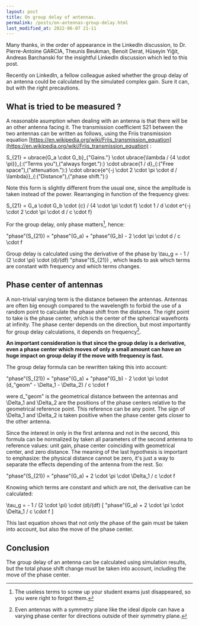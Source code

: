```yaml
---
layout: post
title: On group delay of antennas.
permalink: /posts/on-antennas-group-delay.html
last_modified_at: 2022-06-07 21-11
---
```


<p class="note">Many thanks, in the order of appearance in the LinkedIn discussion, to Dr. Pierre-Antoine GARCIA, Theunis Beukman, Benoit Derat, Hüseyin Yiğit, Andreas Barchanski for the insightful LinkedIn discussion which led to this post.</p>

Recently on LinkedIn, a fellow colleague asked whether the group delay of an antenna could be calculated by the simulated complex gain. Sure it can, but with the right precautions.

## What is tried to be measured ?

A reasonable asumption when dealing with an antenna is that there will be an other antenna facing it. The transmission coefficient S21 between the two antennas can be written as follows, using the Friis transmission equation [https://en.wikipedia.org/wiki/Friis_transmission_equation](https://en.wikipedia.org/wiki/Friis_transmission_equation) :

<asciimath>
S_{21} = ubrace{G_a \cdot G_b}_{"Gains."} \cdot ubrace{\lambda / {4 \cdot \pi}}_{:("Terms you"),("always forget."):} \cdot ubrace{1 / d}_{:("Free space"),("attenuation."):} \cdot ubrace{e^{-j \cdot 2 \cdot \pi \cdot d / \lambda}}_{:("Distance"),("phase shift."):}
</asciimath>

Note this form is slightly different from the usual one, since the amplitude is taken instead of the power. Rearranging in function of the frequency gives:

<asciimath>
S_{21} = G_a \cdot G_b \cdot {c} / {4 \cdot \pi \cdot f} \cdot 1 / d \cdot e^{-j \cdot 2 \cdot \pi \cdot d / c \cdot f}
</asciimath>

For the group delay, only phase matters[^1], hence:

<asciimath>
"phase"(S_{21}) = "phase"(G_a) + "phase"(G_b) - 2 \cdot \pi \cdot d / c \cdot f
</asciimath>

Group delay is calculated using the derivative of the phase by <asciimath> \tau_g = - 1 / (2 \cdot \pi) \cdot (d)/(df) "phase"(S_{21}) </asciimath>, which leads to ask which terms are constant with frequency and which terms changes.

## Phase center of antennas

A non-trivial varying term is the distance between the antennas. Antennas are often big enough compared to the wavelength to forbid the use of a random point to calculate the phase shift from the distance. The right point to take is the phase center, which is the center of the spherical wavefronts at infinity. The phase center depends on the direction, but most importantly for group delay calculations, it depends on frequency[^2].

**An important consideration is that since the group delay is a derivative, even a phase center which moves of only a small amount can have an huge impact on group delay if the move with frequency is fast.**

The group delay formula can be rewritten taking this into account:

<asciimath>
"phase"(S_{21}) = "phase"(G_a) + "phase"(G_b) - 2 \cdot \pi \cdot (d_"geom" - \Delta_1 - \Delta_2) / c \cdot f
</asciimath>

were <asciimath>d_"geom"</asciimath> is the geometrical distance between the antennas and <asciimath>\Delta_1</asciimath> and <asciimath>\Delta_2</asciimath> are the positions of the phase centers relative to the geometrical reference point. This reference can be any point. The sign of <asciimath>\Delta_1</asciimath> and <asciimath>\Delta_2</asciimath> is taken positive when the phase center gets closer to the other antenna.

Since the interest in only in the first antenna and not in the second, this formula can be normalized by taken all parameters of the second antenna to reference values: unit gain, phase center coinciding with geometrical center, and zero distance. The meaning of the last hypothesis is important to emphasize: the physical distance cannot be zero, it's just a way to separate the effects depending of the antenna from the rest. So:

<asciimath>
"phase"(S_{21}) = "phase"(G_a) + 2 \cdot \pi \cdot \Delta_1 / c \cdot f
</asciimath>

Knowing which terms are constant and which are not, the derivative can be calculated:

<asciimath>
\tau_g = - 1 / (2 \cdot \pi) \cdot (d)/(df) [ "phase"(G_a) + 2 \cdot \pi \cdot \Delta_1 / c \cdot f ]
</asciimath>

This last equation shows that not only the phase of the gain must be taken into account, but also the move of the phase center.

## Conclusion

The group delay of an antenna can be calculated using simulation results, but the total phase shift change must be taken into account, including the move of the phase center.

[^1]: The useless terms to screw up your student exams just disappeared, so you were right to forgot them.

[^2]: Even antennas with a symmetry plane like the ideal dipole can have a varying phase center for directions outside of their symmetry plane.
